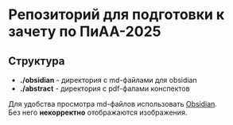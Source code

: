 # Репозиторий для подготовки к зачету по ПиАА-2025  

## Структура  
- **./obsidian** - директория с md-файлами для obsidian  
- **./abstract** - директория с pdf-фалами конспектов  

Для удобства просмотра md-файлов использовать [Obsidian](https://obsidian.md/).  
Без него **некорректно** отображаются изображения.